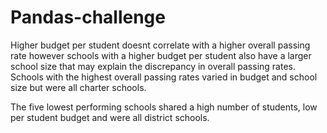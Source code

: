 # Pandas-challenge

Higher budget per student doesnt correlate with a higher overall passing rate however schools with a higher budget per student also have a larger school size that may explain the discrepancy in overall passing rates. Schools with the highest overall passing rates varied in budget and school size but were all charter schools. 

The five lowest performing schools shared a high number of students, low per student budget and were all district schools.



 

